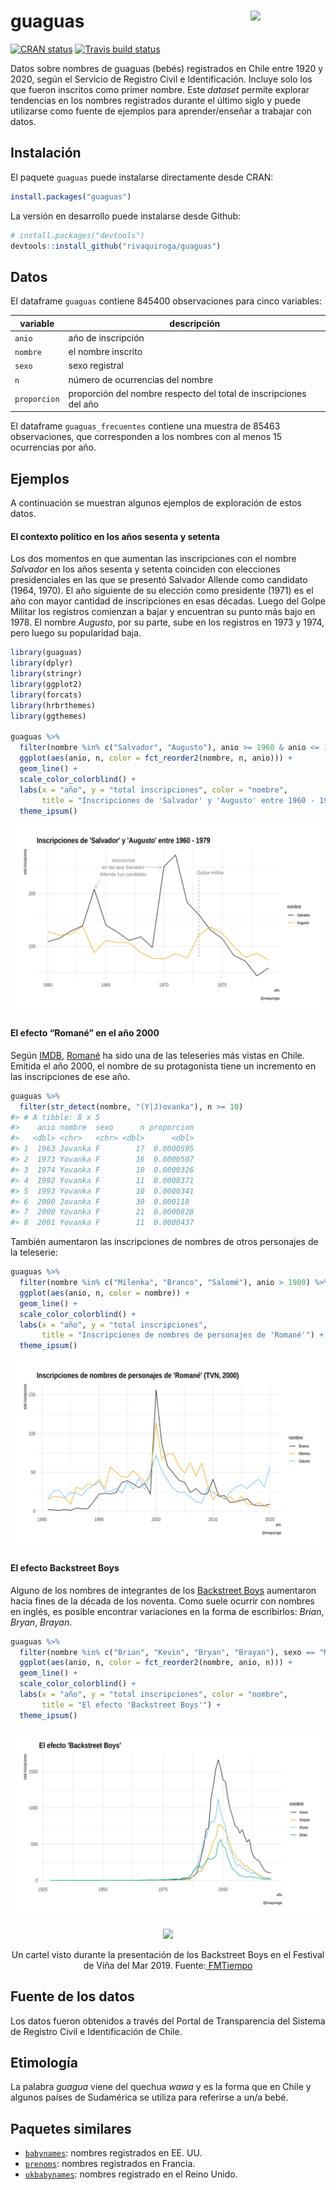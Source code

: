 
<!-- README.md is generated from README.Rmd. Please edit that file -->

# guaguas <img src="man/figures/guaguas-hex.png" align="right" width = "120px"/>

<!-- badges: start -->

[![CRAN
status](https://www.r-pkg.org/badges/version/guaguas)](https://CRAN.R-project.org/package=guaguas)
[![Travis build
status](https://travis-ci.com/rivaquiroga/guaguas.svg?branch=master)](https://travis-ci.com/rivaquiroga/guaguas)
<!-- badges: end -->

Datos sobre nombres de guaguas (bebés) registrados en Chile entre 1920 y
2020, según el Servicio de Registro Civil e Identificación. Incluye solo
los que fueron inscritos como primer nombre. Este *dataset* permite
explorar tendencias en los nombres registrados durante el último siglo y
puede utilizarse como fuente de ejemplos para aprender/enseñar a
trabajar con datos.

## Instalación

El paquete `guaguas` puede instalarse directamente desde CRAN:

``` r
install.packages("guaguas")
```

La versión en desarrollo puede instalarse desde Github:

``` r
# install.packages("devtools")
devtools::install_github("rivaquiroga/guaguas")
```

## Datos

El dataframe `guaguas` contiene 845400 observaciones para cinco
variables:

| variable     | descripción                                                       |
|--------------|-------------------------------------------------------------------|
| `anio`       | año de inscripción                                                |
| `nombre`     | el nombre inscrito                                                |
| `sexo`       | sexo registral                                                    |
| `n`          | número de ocurrencias del nombre                                  |
| `proporcion` | proporción del nombre respecto del total de inscripciones del año |

El dataframe `guaguas_frecuentes` contiene una muestra de 85463
observaciones, que corresponden a los nombres con al menos 15
ocurrencias por año.

## Ejemplos

A continuación se muestran algunos ejemplos de exploración de estos
datos.

#### El contexto político en los años sesenta y setenta

Los dos momentos en que aumentan las inscripciones con el nombre
*Salvador* en los años sesenta y setenta coinciden con elecciones
presidenciales en las que se presentó Salvador Allende como candidato
(1964, 1970). El año siguiente de su elección como presidente (1971) es
el año con mayor cantidad de inscripciones en esas décadas. Luego del
Golpe Militar los registros comienzan a bajar y encuentran su punto más
bajo en 1978. El nombre *Augusto*, por su parte, sube en los registros
en 1973 y 1974, pero luego su popularidad baja.

``` r
library(guaguas)
library(dplyr)
library(stringr)
library(ggplot2)
library(forcats)
library(hrbrthemes)
library(ggthemes)

guaguas %>% 
  filter(nombre %in% c("Salvador", "Augusto"), anio >= 1960 & anio <= 1979) %>% 
  ggplot(aes(anio, n, color = fct_reorder2(nombre, n, anio))) + 
  geom_line() +
  scale_color_colorblind() +
  labs(x = "año", y = "total inscripciones", color = "nombre", 
       title = "Inscripciones de 'Salvador' y 'Augusto' entre 1960 - 1979") +
  theme_ipsum()
```

<img src="man/figures/salvador-augusto.png">

#### El efecto “Romané” en el año 2000

Según [IMDB](https://www.imdb.com/list/ls006742360/),
[Romané](https://es.wikipedia.org/wiki/Roman%C3%A9) ha sido una de las
teleseries más vistas en Chile. Emitida el año 2000, el nombre de su
protagonista tiene un incremento en las inscripciones de ese año.

``` r
guaguas %>% 
  filter(str_detect(nombre, "(Y|J)ovanka"), n >= 10)
#> # A tibble: 8 x 5
#>    anio nombre  sexo      n proporcion
#>   <dbl> <chr>   <chr> <dbl>      <dbl>
#> 1  1963 Jovanka F        17  0.0000595
#> 2  1973 Yovanka F        16  0.0000507
#> 3  1974 Yovanka F        10  0.0000326
#> 4  1992 Yovanka F        11  0.0000371
#> 5  1993 Yovanka F        10  0.0000341
#> 6  2000 Jovanka F        30  0.000118 
#> 7  2000 Yovanka F        21  0.0000828
#> 8  2001 Yovanka F        11  0.0000437
```

También aumentaron las inscripciones de nombres de otros personajes de
la teleserie:

``` r
guaguas %>% 
  filter(nombre %in% c("Milenka", "Branco", "Salomé"), anio > 1980) %>% 
  ggplot(aes(anio, n, color = nombre)) + 
  geom_line() +
  scale_color_colorblind() +
  labs(x = "año", y = "total inscripciones",
       title = "Inscripciones de nombres de personajes de 'Romané'") +
  theme_ipsum()
```

<img src="man/figures/romane.png">

#### El efecto Backstreet Boys

Alguno de los nombres de integrantes de los [Backstreet
Boys](https://es.wikipedia.org/wiki/Backstreet_Boys) aumentaron hacia
fines de la década de los noventa. Como suele ocurrir con nombres en
inglés, es posible encontrar variaciones en la forma de escribirlos:
*Brian*, *Bryan*, *Brayan*.

``` r
guaguas %>% 
  filter(nombre %in% c("Brian", "Kevin", "Bryan", "Brayan"), sexo == "M") %>% 
  ggplot(aes(anio, n, color = fct_reorder2(nombre, anio, n))) +
  geom_line() +
  scale_color_colorblind() +
  labs(x = "año", y = "total inscripciones", color = "nombre",
       title = "El efecto 'Backstreet Boys'") +
  theme_ipsum()
```

<img src="man/figures/bsb.png">

<p align="center">
<img src="man/figures/por-que-me-llamo-brian.JPG" width="300">
</p>
<p align="center">
Un cartel visto durante la presentación de los Backstreet Boys en el
Festival de Viña del Mar 2019.
Fuente:<a href="https://www.fmtiempo.cl/tendencias/galeria-los-mejores-carteles-que-dejo-el-paso-de-los-backstreet-boys-en-vina/">
FMTiempo</a>
</p>

## Fuente de los datos

Los datos fueron obtenidos a través del Portal de Transparencia del
Sistema de Registro Civil e Identificación de Chile.

## Etimología

La palabra *guagua* viene del quechua *wawa* y es la forma que en Chile
y algunos países de Sudamérica se utiliza para referirse a un/a bebé.

## Paquetes similares

-   [`babynames`](https://github.com/hadley/babynames): nombres
    registrados en EE. UU.
-   [`prenoms`](https://github.com/ThinkR-open/prenoms): nombres
    registrados en Francia.
-   [`ukbabynames`](https://github.com/mine-cetinkaya-rundel/ukbabynames):
    nombres registrado en el Reino Unido.
